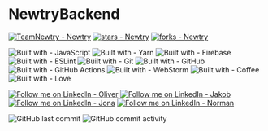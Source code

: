# NewtryBackend
[![TeamNewtry - Newtry](https://img.shields.io/static/v1?label=TeamNewtry&message=Newtry&color=blue&logo=github)](https://github.com/TeamNewtry/Newtry "Go to GitHub repo")
[![stars - Newtry](https://img.shields.io/github/stars/TeamNewtry/Newtry?style=social)](https://github.com/TeamNewtry/Newtry)
[![forks - Newtry](https://img.shields.io/github/forks/TeamNewtry/Newtry?style=social)](https://github.com/TeamNewtry/Newtry)

![Built with - JavaScript](https://img.shields.io/badge/Built_with-javascript-f7df1e.svg?style=flat&logo=javascript&logoColor=%23F7DF1E&)
![Built with - Yarn](https://img.shields.io/badge/Built_with-yarn-%232C8EBB.svg?style=flat&logo=yarn&logoColor=white)
![Built with - Firebase](https://img.shields.io/badge/Built_with-firebase-%23039BE5.svg?style=flat&logo=firebase)
![Built with - ESLint](https://img.shields.io/badge/Built_with-ESLint-4B3263?style=flat&logo=eslint&logoColor=white)
![Built with - Git](https://img.shields.io/badge/Built_with-git-%23F05033.svg?style=flat&logo=git&logoColor=white)
![Built with - GitHub](https://img.shields.io/badge/Built_with-github-%23121011.svg?style=flat&logo=github&logoColor=white)
![Built with - GitHub Actions](https://img.shields.io/badge/Built_with-github%20actions-%232671E5.svg?style=flat&logo=githubactions&logoColor=white)
![Built with - WebStorm](https://img.shields.io/badge/Built_with-webstorm-143?style=flat&logo=webstorm&logoColor=white&color=black)
![Built with - Coffee](https://img.shields.io/badge/Built_with-Coffee-2F2625?logo=Coffeescript)
![Built with - Love](https://img.shields.io/badge/Built_with-Love-E71D29?logo=Undertale)

[![Follow me on LinkedIn - Oliver](https://img.shields.io/badge/Follow_me_on_LinkedIn-Oliver-0A66C2?logo=linkedin)](https://www.linkedin.com/in/oliver-schirmer/)
[![Follow me on LinkedIn - Jakob](https://img.shields.io/badge/Follow_me_on_LinkedIn-Jakob-0A66C2?logo=linkedin)](https://www.linkedin.com/in/jakob-braun-07a893235/)
[![Follow me on LinkedIn - Jona](https://img.shields.io/badge/Follow_me_on_LinkedIn-Jona-0A66C2?logo=linkedin)](https://www.linkedin.com/in/jona-kuhn-673050239/)
[![Follow me on LinkedIn - Norman](https://img.shields.io/badge/Follow_me_on_LinkedIn-Norman-0A66C2?logo=linkedin)](https://www.linkedin.com/in/norman-reimer-658b511b5/)

![GitHub last commit](https://img.shields.io/github/last-commit/TeamNewtry/Newtry)
![GitHub commit activity](https://img.shields.io/github/commit-activity/m/TeamNewtry/Newtry)

